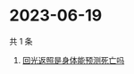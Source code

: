# 2023-06-19

共 1 条

<!-- BEGIN -->
<!-- 最后更新时间 Mon Jun 19 2023 08:43:59 GMT+0800 (China Standard Time) -->

1. [回光返照是身体能预测死亡吗](https://www.zhihu.com/search?q=回光返照是身体能预测死亡吗)

<!-- END -->

